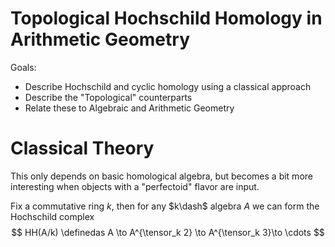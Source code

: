 # Topological Hochschild Homology  in Arithmetic Geometry

Goals:
- Describe Hochschild and cyclic homology using a classical approach
- Describe the "Topological" counterparts
- Relate these to Algebraic and Arithmetic Geometry

# Classical Theory

This only depends on basic homological algebra, but becomes a bit more interesting when objects with a "perfectoid" flavor are input.

Fix a commutative ring $k$, then for any $k\dash$ algebra $A$ we can form the Hochschild complex
$$
HH(A/k) \definedas A \to A^{\tensor_k 2} \to A^{\tensor_k 3}\to \cdots
$$